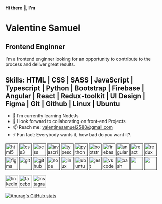 #### Hi there 👋, I'm
# **Valentine Samuel**
##  Frontend Enginner

I'm a frontend enginner looking for an opportunity to contribute to the process and deliver great results.

## **Skills**: HTML | CSS |  SASS | JavaScript | Typescript | Python | Bootstrap | Firebase | Angular | React | Redux-toolkit | UI Design | Figma | Git | Github | Linux | Ubuntu


- 🌱 I’m currently learning NodeJs  
- 👯 I look forward to collaborating on front-end Projects 
- 📫 Reach me: valentinesamuel2580@gmail.com 
- ⚡ Fun fact: Everybody wants it, how bad do you want it?.


[<img src="https://cdn.jsdelivr.net/gh/devicons/devicon/icons/html5/html5-original.svg"  alt='html5' height='40'>]()
[<img src="https://cdn.jsdelivr.net/gh/devicons/devicon/icons/css3/css3-original.svg"  alt='css3' height='40'>]()
[<img src="https://cdn.jsdelivr.net/gh/devicons/devicon/icons/sass/sass-original.svg"  alt='scss' height='40'>]()
[<img src="https://cdn.jsdelivr.net/gh/devicons/devicon/icons/javascript/javascript-plain.svg"  alt='javascript' height='40'>]()
[<img src="https://cdn.jsdelivr.net/gh/devicons/devicon/icons/typescript/typescript-plain.svg"  alt='typescript' height='40'>]()
[<img src="https://cdn.jsdelivr.net/gh/devicons/devicon/icons/python/python-original.svg"  alt='python' height='40'>]()
[<img src="https://cdn.jsdelivr.net/gh/devicons/devicon/icons/bootstrap/bootstrap-original.svg"  alt='bootstrap' height='40'>]()
[<img src="https://cdn.jsdelivr.net/gh/devicons/devicon/icons/firebase/firebase-plain.svg"  alt='firebase' height='40'>]()
[<img src="https://cdn.jsdelivr.net/gh/devicons/devicon/icons/angularjs/angularjs-original.svg"  alt='angular' height='40'>]()
[<img src="https://cdn.jsdelivr.net/gh/devicons/devicon/icons/react/react-original.svg"  alt='react' height='40'>]()
[<img src="https://cdn.jsdelivr.net/gh/devicons/devicon/icons/redux/redux-original.svg"  alt='redux' height='40'>]()
[<img src="https://cdn.jsdelivr.net/gh/devicons/devicon/icons/figma/figma-original.svg"  alt='figma' height='40'>]()
[<img src="https://cdn.jsdelivr.net/gh/devicons/devicon/icons/git/git-original.svg"  alt='git' height='40'>]()
[<img src="https://cdn.jsdelivr.net/gh/devicons/devicon/icons/github/github-original.svg"  alt='github' height='40'>]()
[<img src="https://cdn.jsdelivr.net/gh/devicons/devicon/icons/nodejs/nodejs-plain.svg"  alt='node' height='40'>]()
[<img src="https://cdn.jsdelivr.net/gh/devicons/devicon/icons/linux/linux-original.svg"  alt='linux' height='40'>]()
[<img src="https://cdn.jsdelivr.net/gh/devicons/devicon/icons/ubuntu/ubuntu-plain.svg"  alt='ubuntu' height='40'>]()
[<img src="https://cdn.jsdelivr.net/gh/devicons/devicon/icons/jest/jest-plain.svg"  alt='jest' height='40'>]()
[<img src="https://cdn.jsdelivr.net/gh/devicons/devicon/icons/vscode/vscode-original.svg"  alt='vscode' height='40'>]()
[<img src="https://cdn.jsdelivr.net/gh/devicons/devicon/icons/bash/bash-plain.svg"  alt='bash' height='40'>]()
[<img src=""  alt='' height='40'>]()
[<img src=""  alt='' height='40'>]()


[<img src='https://cdn.jsdelivr.net/npm/simple-icons@3.0.1/icons/linkedin.svg' alt='linkedin' height='40'>](https://www.linkedin.com/in/samuel-valentine-476797202//)  [<img src='https://cdn.jsdelivr.net/npm/simple-icons@3.0.1/icons/facebook.svg' alt='facebook' height='40'>](https://www.facebook.com/valentine.samuel.9047/)  [<img src='https://cdn.jsdelivr.net/npm/simple-icons@3.0.1/icons/instagram.svg' alt='instagram' height='40'>](https://www.instagram.com/growing_dev/) 

[![Anurag's GitHub stats](https://github-readme-stats.vercel.app/api?username=valentinesamuel&show_icons=true)](https://github.com/anuraghazra/github-readme-stats)
